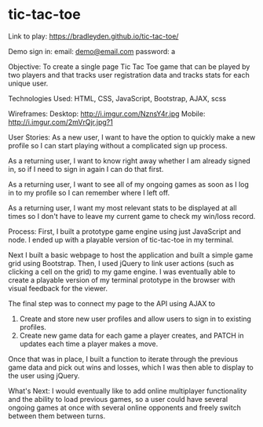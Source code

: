 # tic-tac-toe

Link to play:
https://bradleyden.github.io/tic-tac-toe/

Demo sign in:
email: demo@email.com
password: a

Objective:
To create a single page Tic Tac Toe game that can be played by
two players and that tracks user registration data and tracks
stats for each unique user.

Technologies Used:
HTML, CSS, JavaScript, Bootstrap, AJAX, scss

Wireframes:
Desktop: http://i.imgur.com/NznsY4r.jpg
Mobile: http://i.imgur.com/2mVrQjr.jpg?1

User Stories:
As a new user, I want to have the option to quickly make a new profile
so I can start playing without a complicated sign up process.

As a returning user, I want to know right away whether I am already
signed in, so if I need to sign in again I can do that first.

As a returning user, I want to see all of my ongoing games as soon
as I log in to my profile so I can remember where I left off.

As a returning user, I want my most relevant stats to be displayed
at all times so I don't have to leave my current game to check my
win/loss record.

Process:
First, I built a prototype game engine using just JavaScript and
node. I ended up with a playable version of tic-tac-toe in my
terminal.

Next I built a basic webpage to host the application and built a
simple game grid using Bootstrap. Then, I used jQuery to link
user actions (such as clicking a cell on the grid) to my game
engine. I was eventually able to create a playable version
of my terminal prototype in the browser with visual feedback
for the viewer.

The final step was to connect my page to the API using AJAX to
  1. Create and store new user profiles and allow users to sign in
     to existing profiles.
  2. Create new game data for each game a player creates, and PATCH
     in updates each time a player makes a move.

Once that was in place, I built a function to iterate through the
previous game data and pick out wins and losses, which I was
then able to display to the user using jQuery.

What's Next:
I would eventually like to add online multiplayer functionality and
the ability to load previous games, so a user could have several
ongoing games at once with several online opponents and freely
switch between them between turns.
